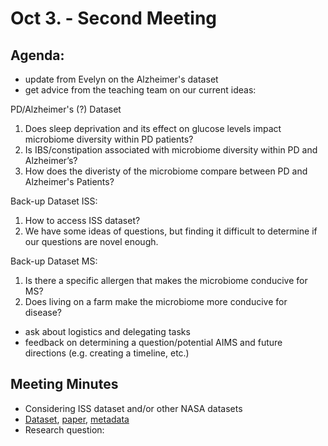 # Oct 3. - Second Meeting

## Agenda: 
- update from Evelyn on the Alzheimer's dataset
- get advice from the teaching team on our current ideas:

PD/Alzheimer's (?) Dataset
1) Does sleep deprivation and its effect on glucose levels impact microbiome diversity within PD patients?
2) Is IBS/constipation associated with microbiome diversity within PD and Alzheimer’s? 
3) How does the diveristy of the microbiome compare between PD and Alzheimer's Patients?

Back-up Dataset ISS:
1) How to access ISS dataset?
2) We have some ideas of questions, but finding it difficult to determine if our questions are novel enough.
   
Back-up Dataset MS:
1) Is there a specific allergen that makes the microbiome conducive for MS?
2) Does living on a farm make the microbiome more conducive for disease?

- ask about logistics and delegating tasks
- feedback on determining a question/potential AIMS and future directions (e.g. creating a timeline, etc.) 

## Meeting Minutes
- Considering ISS dataset and/or other NASA datasets
- [Dataset](https://osdr.nasa.gov/bio/repo/data/studies/OSD-694), [paper](https://www.ncbi.nlm.nih.gov/pmc/articles/PMC11386075/), [metadata](https://docs.google.com/spreadsheets/d/1sYFWApS3anfyT-_HLJm6b2PJkU3hfb5Nj5fkB-dlImw/edit?gid=771785112#gid=771785112)
- Research question: 
